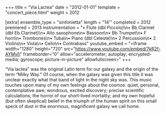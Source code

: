 +++
title = "Via Lactea"
date = "2012-01-01"
template = "concert_piece.html"
weight = 2012

[extra]
ensemble_type = "sinfonietta"
length = "14'"
completed = 2012
premiered = 2013
instrumentation = "• Flute (dbl Piccolo)\n• Bb Clarinet (dbl Eb Clarinet)\n• Alto saxophone\n• Bassoon\n• Bb Trumpet\n• F horn\n• Trombones\n• Tuba\n• Piano (dbl Celeste)\n• 2 Percussion\n• 2 Violins\n• Viola\n• Cello\n• Contrabass"
youtube_embed = "<iframe width=\"1280\" height=\"720\" src=\"https://www.youtube.com/embed/7kR2f-AYMyI\" frameborder=\"0\" allow=\"accelerometer; autoplay; encrypted-media; gyroscope; picture-in-picture\" allowfullscreen></iframe>"
+++

“Via lactea” was the original Latin term for our galaxy and the origin of the term “Milky Way.” Of course, when the galaxy was given this title it was unclear exactly what that band of light in the night sky was. This music touches upon many of my own feelings about the cosmos: quiet, personal, contemplative awe; wondrous, excited discovery; precise scientific calculations; the horror of our short-lived mortality; and my own hopeful (but often skeptical) belief in the triumph of the human spirit on this small speck of dust in the enormous, magnificent galaxy we call home.
